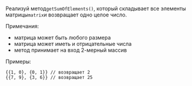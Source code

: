 Реализуй метод`getSumOfElements()`, который складывает все элементы матрицы`matrix`и возвращает
одно целое число.

Примечания:

- матрица может быть любого размера
- матрица может иметь и отрицательные числа
- метод принимает на вход 2-мерный массив

Примеры:

```
{{1, 0}, {0, 1}} // возвращает 2
{{7, 9}, {3, 6}} // возвращает 25
```